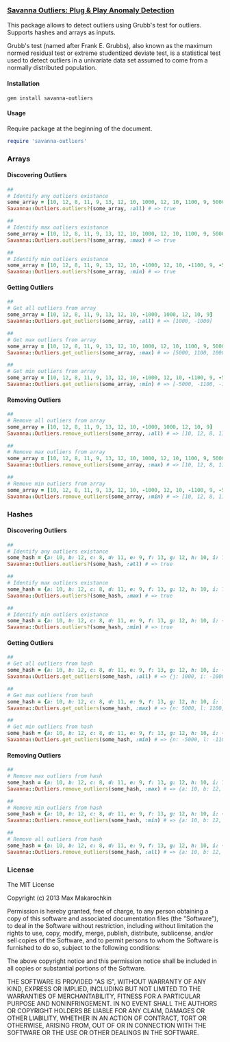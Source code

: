 ### [Savanna Outliers: Plug & Play Anomaly Detection](https://github.com/savanna-initiative/savanna-outliers.git)

This package allows to detect outliers using Grubb's test for outliers. Supports hashes and arrays as inputs.

Grubb's test (named after Frank E. Grubbs), also known as the maximum normed residual test or extreme studentized deviate test, is a statistical test used to detect outliers in a univariate data set assumed to come from a normally distributed population.

#### Installation

```
gem install savanna-outliers
```

#### Usage

Require package at the beginning of the document.

```ruby
require 'savanna-outliers'
```

### Arrays

#### Discovering Outliers

```ruby
##
# Identify any outliers existance
some_array = [10, 12, 8, 11, 9, 13, 12, 10, 1000, 12, 10, 1100, 9, 5000]
Savanna::Outliers.outliers?(some_array, :all) # => true

##
# Identify max outliers existance
some_array = [10, 12, 8, 11, 9, 13, 12, 10, 1000, 12, 10, 1100, 9, 5000]
Savanna::Outliers.outliers?(some_array, :max) # => true

##
# Identify min outliers existance
some_array = [10, 12, 8, 11, 9, 13, 12, 10, -1000, 12, 10, -1100, 9, -5000]
Savanna::Outliers.outliers?(some_array, :min) # => true
```

#### Getting Outliers

```ruby
##
# Get all outliers from array
some_array = [10, 12, 8, 11, 9, 13, 12, 10, -1000, 1000, 12, 10, 9]
Savanna::Outliers.get_outliers(some_array, :all) # => [1000, -1000]

##
# Get max outliers from array
some_array = [10, 12, 8, 11, 9, 13, 12, 10, 1000, 12, 10, 1100, 9, 5000]
Savanna::Outliers.get_outliers(some_array, :max) # => [5000, 1100, 1000]

##
# Get min outliers from array
some_array = [10, 12, 8, 11, 9, 13, 12, 10, -1000, 12, 10, -1100, 9, -5000]
Savanna::Outliers.get_outliers(some_array, :min) # => [-5000, -1100, -1000]
```

#### Removing Outliers
```ruby
##
# Remove all outliers from array
some_array = [10, 12, 8, 11, 9, 13, 12, 10, -1000, 1000, 12, 10, 9]
Savanna::Outliers.remove_outliers(some_array, :all) # => [10, 12, 8, 11, 9, 13, 12, 10, 12, 10, 9]

##
# Remove max outliers from array
some_array = [10, 12, 8, 11, 9, 13, 12, 10, 1000, 12, 10, 1100, 9, 5000]
Savanna::Outliers.remove_outliers(some_array, :max) # => [10, 12, 8, 11, 9, 13, 12, 10, 12, 10, 9]

##
# Remove min outliers from array
some_array = [10, 12, 8, 11, 9, 13, 12, 10, -1000, 12, 10, -1100, 9, -5000]
Savanna::Outliers.remove_outliers(some_array, :min) # => [10, 12, 8, 11, 9, 13, 12, 10, 12, 10, 9]
```

### Hashes

#### Discovering Outliers

```ruby
##
# Identify any outliers existance
some_hash = {a: 10, b: 12, c: 8, d: 11, e: 9, f: 13, g: 12, h: 10, i: 1000, j: 12, k: 10, l: 1100, m: 9, n: 5000}
Savanna::Outliers.outliers?(some_hash, :all) # => true

##
# Identify max outliers existance
some_hash = {a: 10, b: 12, c: 8, d: 11, e: 9, f: 13, g: 12, h: 10, i: 1000, j: 12, k: 10, l: 1100, m: 9, n: 5000}
Savanna::Outliers.outliers?(some_hash, :max) # => true

##
# Identify min outliers existance
some_hash = {a: 10, b: 12, c: 8, d: 11, e: 9, f: 13, g: 12, h: 10, i: -1000, j: 12, k: 10, l: -1100, m: 9, n: -5000}
Savanna::Outliers.outliers?(some_hash, :min) # => true
```

#### Getting Outliers

```ruby
##
# Get all outliers from hash
some_hash = {a: 10, b: 12, c: 8, d: 11, e: 9, f: 13, g: 12, h: 10, i: -1000, j: 1000, k: 12, l: 10, m: 9}
Savanna::Outliers.get_outliers(some_hash, :all) # => {j: 1000, i: -1000}

##
# Get max outliers from hash
some_hash = {a: 10, b: 12, c: 8, d: 11, e: 9, f: 13, g: 12, h: 10, i: 1000, j: 12, k: 10, l: 1100, m: 9, n: 5000}
Savanna::Outliers.get_outliers(some_hash, :max) # => {n: 5000, l: 1100, i: 1000}

##
# Get min outliers from hash
some_hash = {a: 10, b: 12, c: 8, d: 11, e: 9, f: 13, g: 12, h: 10, i: -1000, j: 12, k: 10, l: -1100, m: 9, n: -5000}
Savanna::Outliers.get_outliers(some_hash, :min) # => {n: -5000, l: -1100, i: -1000}
```

#### Removing Outliers
```ruby
##
# Remove max outliers from hash
some_hash = {a: 10, b: 12, c: 8, d: 11, e: 9, f: 13, g: 12, h: 10, i: 1000, j: 12, k: 10, l: 1100, m: 9, n: 5000}
Savanna::Outliers.remove_outliers(some_hash, :max) # => {a: 10, b: 12, c: 8, d: 11, e: 9, f: 13, g: 12, h: 10, j: 12, k: 10, m: 9}

##
# Remove min outliers from hash
some_hash = {a: 10, b: 12, c: 8, d: 11, e: 9, f: 13, g: 12, h: 10, i: -1000, j: 12, k: 10, l: -1100, m: 9, n: -5000}
Savanna::Outliers.remove_outliers(some_hash, :min) # => {a: 10, b: 12, c: 8, d: 11, e: 9, f: 13, g: 12, h: 10, j: 12, k: 10, m: 9}

##
# Remove all outliers from hash
some_hash = {a: 10, b: 12, c: 8, d: 11, e: 9, f: 13, g: 12, h: 10, i: -1000, j: 1000, k: 12, l: 10, m: 9}
Savanna::Outliers.remove_outliers(some_hash, :all) # => {a: 10, b: 12, c: 8, d: 11, e: 9, f: 13, g: 12, h: 10, k: 12, l: 10, m: 9}
```

### License

The MIT License

Copyright (c) 2013 Max Makarochkin

Permission is hereby granted, free of charge, to any person obtaining a copy of this software and associated documentation files (the "Software"), to deal in the Software without restriction, including without limitation the rights to use, copy, modify, merge, publish, distribute, sublicense, and/or sell copies of the Software, and to permit persons to whom the Software is furnished to do so, subject to the following conditions:

The above copyright notice and this permission notice shall be included in all copies or substantial portions of the Software.

THE SOFTWARE IS PROVIDED "AS IS", WITHOUT WARRANTY OF ANY KIND, EXPRESS OR IMPLIED, INCLUDING BUT NOT LIMITED TO THE WARRANTIES OF MERCHANTABILITY, FITNESS FOR A PARTICULAR PURPOSE AND NONINFRINGEMENT. IN NO EVENT SHALL THE AUTHORS OR COPYRIGHT HOLDERS BE LIABLE FOR ANY CLAIM, DAMAGES OR OTHER LIABILITY, WHETHER IN AN ACTION OF CONTRACT, TORT OR OTHERWISE, ARISING FROM, OUT OF OR IN CONNECTION WITH THE SOFTWARE OR THE USE OR OTHER DEALINGS IN THE SOFTWARE.
